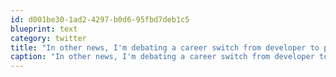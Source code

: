 ```yaml
---
id: d001be30-1ad2-4297-b0d6-95fbd7deb1c5
blueprint: text
category: twitter
title: "In other news, I'm debating a career switch from developer to political activist :)"
caption: "In other news, I'm debating a career switch from developer to political activist :)"
---
```

